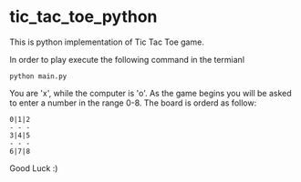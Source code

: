 # tic_tac_toe_python
This is python implementation of Tic Tac Toe game.

In order to play execute the following command in the termianl

```
python main.py 
```

You are 'x', while the computer is 'o'.
As the game begins you will be asked to enter a number in the range 0-8.
The board is orderd as follow:
```
0|1|2
- - - 
3|4|5
- - - 
6|7|8
```

Good Luck :)
